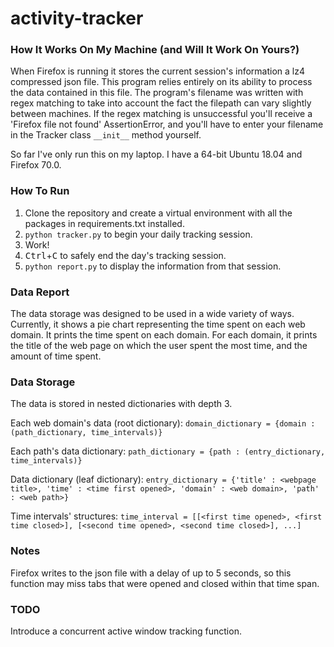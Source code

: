 # activity-tracker

### How It Works On My Machine (and Will It Work On Yours?)
When Firefox is running it stores the current session's information a lz4 compressed json file. This program relies entirely on its ability to process the data contained in this file. The program's filename was written with regex matching to take into account the fact the filepath can vary slightly between machines. If the regex matching is unsuccessful you'll receive a 'Firefox file not found' AssertionError, and you'll have to enter your filename in the Tracker class `__init__` method yourself. 

So far I've only run this on my laptop. I have a 64-bit Ubuntu 18.04 and Firefox 70.0.

### How To Run
1. Clone the repository and create a virtual environment with all the packages in requirements.txt installed.
2. `python tracker.py` to begin your daily tracking session.
3. Work!
4. <kbd>Ctrl</kbd>+<kbd>C</kbd> to safely end the day's tracking session. 
5. `python report.py` to display the information from that session. 

### Data Report
The data storage was designed to be used in a wide variety of ways. Currently, it shows a pie chart representing the time spent on each web domain. It prints the time spent on each domain. For each domain, it prints the title of the web page on which the user spent the most time, and the amount of time spent. 

### Data Storage
The data is stored in nested dictionaries with depth 3. 

Each web domain's data (root dictionary):
```domain_dictionary = {domain : (path_dictionary, time_intervals)}```

Each path's data dictionary:
```path_dictionary = {path : (entry_dictionary, time_intervals)}```

Data dictionary (leaf dictionary):
```entry_dictionary = {'title' : <webpage title>, 'time' : <time first opened>, 'domain' : <web domain>, 'path' : <web path>}```

Time intervals' structures:  `time_interval = [[<first time opened>, <first time closed>], [<second time opened>, <second time closed>], ...]`

### Notes
Firefox writes to the json file with a delay of up to 5 seconds, so this function may miss tabs that were opened and closed within that time span. 

### TODO
Introduce a concurrent active window tracking function. 
